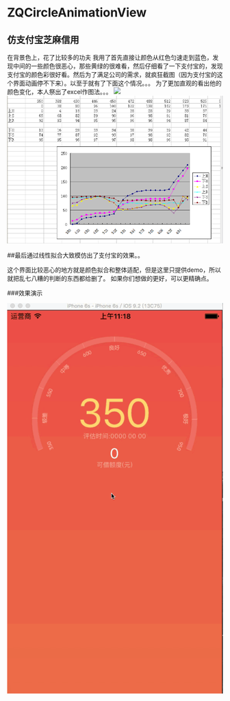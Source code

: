 # ZQCircleAnimationView

## 仿支付宝芝麻信用
在背景色上，花了比较多的功夫
我用了首先直接让颜色从红色匀速走到蓝色，发现中间的一些颜色很恶心，那些黄绿的很难看，然后仔细看了一下支付宝的，发现支付宝的颜色彩很好看。然后为了满足公司的需求，就疯狂截图（因为支付宝的这个界面动画停不下来）。以至于就有了下面这个情况。。。
为了更加直观的看出他的颜色变化，本人祭出了excel作图法。。。
![](https://github.com/ChenZhangQuan/ZQCircleAnimationView/blob/master/pic1.png) 
![](https://github.com/ChenZhangQuan/ZQCircleAnimationView/blob/master/pic2.png) 

##最后通过线性拟合大致模仿出了支付宝的效果。。

这个界面比较恶心的地方就是颜色拟合和整体适配，但是这里只提供demo，所以就把乱七八糟的判断的东西都给删了。
如果你们想做的更好，可以更精确点。

###效果演示

![](https://github.com/ChenZhangQuan/ZQCircleAnimationView/blob/master/animate.gif) 
